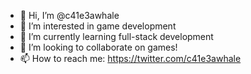 - 👋 Hi, I’m @c41e3awhale
- 👀 I’m interested in game development
- 🌱 I’m currently learning full-stack development
- 💞️ I’m looking to collaborate on games!
- 📫 How to reach me: https://twitter.com/c41e3awhale

<!---
c41e3awhale/c41e3awhale is a ✨ special ✨ repository because its `README.md` (this file) appears on your GitHub profile.
You can click the Preview link to take a look at your changes.
--->
